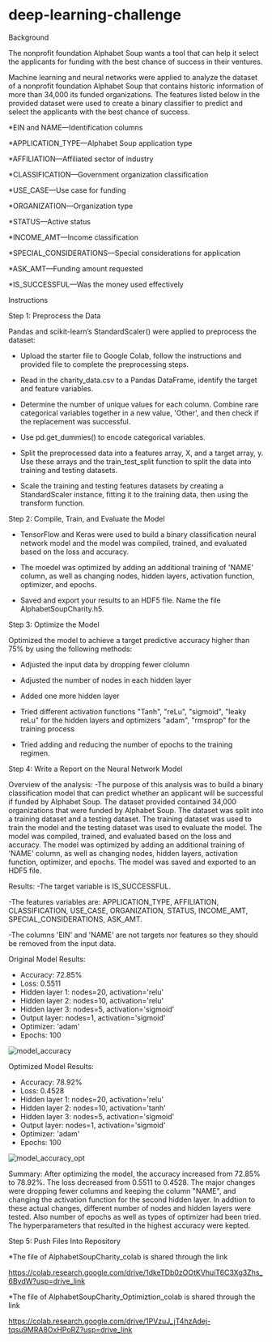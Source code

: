 # deep-learning-challenge

Background

The nonprofit foundation Alphabet Soup wants a tool that can help it select the applicants for funding with the best chance of success in their ventures. 

Machine learning and neural networks were applied to analyze the dataset of a nonprofit foundation Alphabet Soup that contains historic information of more than 34,000 its funded organizations. The features listed below in the provided dataset were used to create a binary classifier to predict and select the applicants with the best chance of success. 

*EIN and NAME—Identification columns

*APPLICATION_TYPE—Alphabet Soup application type

*AFFILIATION—Affiliated sector of industry

*CLASSIFICATION—Government organization classification

*USE_CASE—Use case for funding

*ORGANIZATION—Organization type

*STATUS—Active status

*INCOME_AMT—Income classification

*SPECIAL_CONSIDERATIONS—Special considerations for application

*ASK_AMT—Funding amount requested

*IS_SUCCESSFUL—Was the money used effectively

Instructions

Step 1: Preprocess the Data

Pandas and scikit-learn’s StandardScaler() were applied to preprocess the dataset: 

* Upload the starter file to Google Colab, follow the instructions and provided file to complete the preprocessing steps.

* Read in the charity_data.csv to a Pandas DataFrame, identify the target and feature variables. 

* Determine the number of unique values for each column. Combine rare categorical variables together in a new value, 'Other', and then check if the replacement was successful.

* Use pd.get_dummies() to encode categorical variables.

* Split the preprocessed data into a features array, X, and a target array, y. Use these arrays and the train_test_split function to split the data into training and testing datasets.

* Scale the training and testing features datasets by creating a StandardScaler instance, fitting it to the training data, then using the transform function.

Step 2: Compile, Train, and Evaluate the Model

* TensorFlow and Keras were used to build a binary classification neural network model and the model was compiled, trained, and evaluated based on the loss and accuracy.

* The moedel was optimized by adding an additional training of 'NAME' column, as well as changing nodes, hidden layers, activation function, optimizer, and epochs.

* Saved and export your results to an HDF5 file. Name the file AlphabetSoupCharity.h5.

Step 3: Optimize the Model

Optimized the model to achieve a target predictive accuracy higher than 75% by using the following methods:

* Adjusted the input data by dropping fewer clolumn 

* Adjusted the number of nodes in each hidden layer

* Added one more hidden layer

* Tried different activation functions "Tanh", "reLu", "sigmoid", "leaky reLu" for the hidden layers and optimizers "adam", "rmsprop" for the training process

* Tried adding and reducing the number of epochs to the training regimen.

Step 4: Write a Report on the Neural Network Model

Overview of the analysis:
-The purpose of this analysis was to build a binary classification model that can predict whether an applicant will be successful if funded by Alphabet Soup. The dataset provided contained 34,000 organizations that were funded by Alphabet Soup. The dataset was split into a training dataset and a testing dataset. The training dataset was used to train the model and the testing dataset was used to evaluate the model. The model was compiled, trained, and evaluated based on the loss and accuracy. The model was optimized by adding an additional training of 'NAME' column, as well as changing nodes, hidden layers, activation function, optimizer, and epochs. The model was saved and exported to an HDF5 file.

Results: 
-The target variable is IS_SUCCESSFUL.

-The features variables are: APPLICATION_TYPE, AFFILIATION, CLASSIFICATION, USE_CASE, ORGANIZATION, STATUS, INCOME_AMT, SPECIAL_CONSIDERATIONS, ASK_AMT.

-The columns 'EIN' and 'NAME' are not targets nor features so they should be removed from the input data.

Original Model Results:
* Accuracy: 72.85%
* Loss: 0.5511
* Hidden layer 1: nodes=20, activation='relu'
* Hidden layer 2: nodes=10, activation='relu'
* Hidden layer 3: nodes=5, activation='sigmoid'
* Output layer: nodes=1, activation='sigmoid'
* Optimizer: 'adam'
* Epochs: 100

![model_accuracy](https://github.com/user-attachments/assets/77e28c40-5a37-45d2-bff7-c8c77bb54b55)

Optimized Model Results:
* Accuracy: 78.92%
* Loss: 0.4528
* Hidden layer 1: nodes=20, activation='relu'
* Hidden layer 2: nodes=10, activation='tanh'
* Hidden layer 3: nodes=5, activation='sigmoid'
* Output layer: nodes=1, activation='sigmoid'
* Optimizer: 'adam'
* Epochs: 100
  
![model_accuracy_opt](https://github.com/user-attachments/assets/2a95adfc-2242-48de-bd63-f155df7eb990)

Summary: 
After optimizing the model, the accuracy increased from 72.85% to 78.92%. The loss decreased from 0.5511 to 0.4528. The major changes were dropping fewer columns and keeping the column "NAME", and changing the activation function for the second hidden layer. In addtion to these actual changes, different number of nodes and hidden layers were tested. Also number of epochs as well as types of optimizer had been tried. The hyperparameters that resulted in the highest accuracy were kepted. 

Step 5: Push Files Into Repository

*The file of AlphabetSoupCharity_colab is shared through the link 

https://colab.research.google.com/drive/1dkeTDb0zOOtKVhuiT6C3Xg3Zhs_6BydW?usp=drive_link

*The file of AlphabetSoupCharity_Optimiztion_colab is shared through the link 

https://colab.research.google.com/drive/1PVzuJ_jT4hzAdej-tqsu9MRA8OxHPoRZ?usp=drive_link

